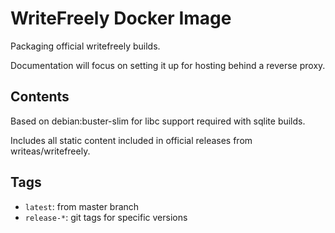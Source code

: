 # WriteFreely Docker Image

Packaging official writefreely builds.

Documentation will focus on setting it up for hosting behind a reverse proxy.

## Contents

Based on debian:buster-slim for libc support required with sqlite builds.

Includes all static content included in official releases from writeas/writefreely.

## Tags

- `latest`: from master branch
- `release-*`: git tags for specific versions
